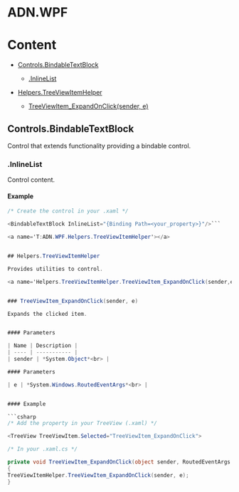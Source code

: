 # ADN.WPF

# Content

- [Controls.BindableTextBlock](#T:ADN.WPF.Controls.BindableTextBlock)

  - [.InlineList](#P:ADN.WPF.Controls.BindableTextBlock.InlineList)

- [Helpers.TreeViewItemHelper](#T:ADN.WPF.Helpers.TreeViewItemHelper)

  - [TreeViewItem_ExpandOnClick(sender, e)](#Helpers.TreeViewItemHelper.TreeViewItem_ExpandOnClick(sender,e))

<a name='T:ADN.WPF.Controls.BindableTextBlock'></a>


## Controls.BindableTextBlock

Control that extends functionality providing a bindable control.

<a name='P:ADN.WPF.Controls.BindableTextBlock.InlineList'></a>


### .InlineList

Control content.


#### Example

```csharp
/* Create the control in your .xaml */

<BindableTextBlock InlineList="{Binding Path=<your_property>}"/>```

<a name='T:ADN.WPF.Helpers.TreeViewItemHelper'></a>


## Helpers.TreeViewItemHelper

Provides utilities to control.

<a name='Helpers.TreeViewItemHelper.TreeViewItem_ExpandOnClick(sender,e)'></a>


### TreeViewItem_ExpandOnClick(sender, e)

Expands the clicked item.


#### Parameters

| Name | Description |
| ---- | ----------- |
| sender | *System.Object*<br> |

#### Parameters

| e | *System.Windows.RoutedEventArgs*<br> |


#### Example

```csharp
/* Add the property in your TreeView (.xaml) */

<TreeView TreeViewItem.Selected="TreeViewItem_ExpandOnClick">

/* In your .xaml.cs */

private void TreeViewItem_ExpandOnClick(object sender, RoutedEventArgs e)
{
TreeViewItemHelper.TreeViewItem_ExpandOnClick(sender, e);
}
```

